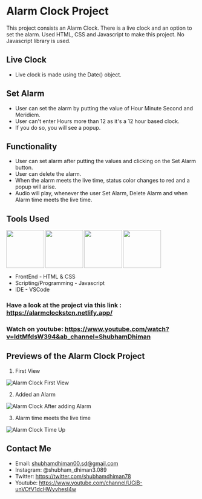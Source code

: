 # Alarm Clock Project 

This project consists an Alarm Clock.
There is a live clock and an option to set the alarm.
Used HTML, CSS and Javascript to make this project.
No Javascript library is used.


## Live Clock 
- Live clock is made using the Date() object. 

## Set Alarm 
- User can set the alarm by putting the value of Hour Minute Second and Meridiem.
- User can't enter Hours more than 12 as it's a 12 hour based clock.
- If you do so, you will see a popup.

## Functionality
- User can set alarm after putting the values and clicking on the Set Alarm button.
- User can delete the alarm.
- When the alarm meets the live time, status color changes to red and a popup will arise.
- Audio will play, whenever the user Set Alarm, Delete Alarm and when Alarm time meets the live time.

## Tools Used
<img align="left" src="https://user-images.githubusercontent.com/18380165/224329335-3cdf989b-bdce-41e6-82dc-7d4c50d5f283.png" width="100" height="100">
<img align="left" src="https://user-images.githubusercontent.com/18380165/224329345-7363d693-4f27-4a58-8c9e-086d8a3fa420.png" width="100" height="100">
<img align="left" src="https://user-images.githubusercontent.com/18380165/224332427-426a3fbb-e25d-4deb-a832-666ae2e2e418.png" width="100" height="100">
<img  src="https://user-images.githubusercontent.com/18380165/224329339-a5174b23-1a5c-4ae4-95c8-ead20a29d77e.png" width="100" height="100">

* FrontEnd - HTML & CSS
* Scripting/Programming - Javascript
* IDE - VSCode

### Have a look at the project via this link : https://alarmclockstcn.netlify.app/

### Watch on youtube:  https://www.youtube.com/watch?v=IdtMfdsW394&ab_channel=ShubhamDhiman

## Previews of the Alarm Clock Project

1. First View

![Alarm Clock First View](https://user-images.githubusercontent.com/18380165/214763965-aab13e38-2394-486d-b237-5bfbd16f078f.jpg)

2. Added an Alarm

![Alarm Clock After adding Alarm](https://user-images.githubusercontent.com/18380165/214763979-c712de6d-e85d-4a27-866c-ae3134475a1b.jpg)

3. Alarm time meets the live time 

![Alarm Clock Time Up](https://user-images.githubusercontent.com/18380165/214763994-80291ca1-e7cd-4c46-80e1-5febccf78423.jpg)



## Contact Me
* Email: shubhamdhiman00.sd@gmail.com
* Instagram: @shubham_dhiman3.089
* Twitter: https://twitter.com/shubhamdhiman78
* Youtube: https://www.youtube.com/channel/UCiB-unVOfV1dcHWyvhesI4w
